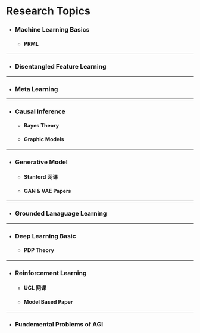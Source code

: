 # Research Topics 



* ### Machine Learning Basics

  * #### PRML 

  

***

* ### Disentangled Feature Learning



***

* ### Meta Learning 



***

* ### Causal Inference

  * #### Bayes Theory 

  * #### Graphic Models



***

* ### Generative Model 

  * #### Stanford 网课

  * #### GAN & VAE Papers

  

***

* ### Grounded Lanaguage Learning



***

* ### Deep Learning Basic

  * #### PDP Theory



***

* ### Reinforcement Learning

  * #### UCL 网课

  * #### Model Based Paper



***

* ### Fundemental Problems of AGI



